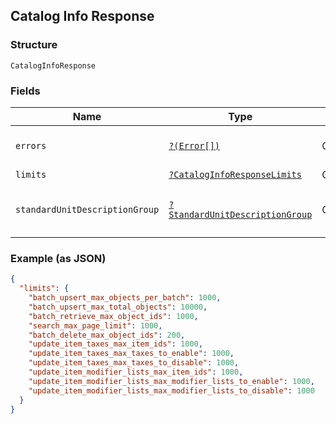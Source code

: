 ## Catalog Info Response

### Structure

`CatalogInfoResponse`

### Fields

| Name | Type | Tags | Description |
|  --- | --- | --- | --- |
| `errors` | [`?(Error[])`](/doc/models/error.md) | Optional | The set of errors encountered. |
| `limits` | [`?CatalogInfoResponseLimits`](/doc/models/catalog-info-response-limits.md) | Optional | -  |
| `standardUnitDescriptionGroup` | [`?StandardUnitDescriptionGroup`](/doc/models/standard-unit-description-group.md) | Optional | Group of standard measurement units. |

### Example (as JSON)

```json
{
  "limits": {
    "batch_upsert_max_objects_per_batch": 1000,
    "batch_upsert_max_total_objects": 10000,
    "batch_retrieve_max_object_ids": 1000,
    "search_max_page_limit": 1000,
    "batch_delete_max_object_ids": 200,
    "update_item_taxes_max_item_ids": 1000,
    "update_item_taxes_max_taxes_to_enable": 1000,
    "update_item_taxes_max_taxes_to_disable": 1000,
    "update_item_modifier_lists_max_item_ids": 1000,
    "update_item_modifier_lists_max_modifier_lists_to_enable": 1000,
    "update_item_modifier_lists_max_modifier_lists_to_disable": 1000
  }
}
```

